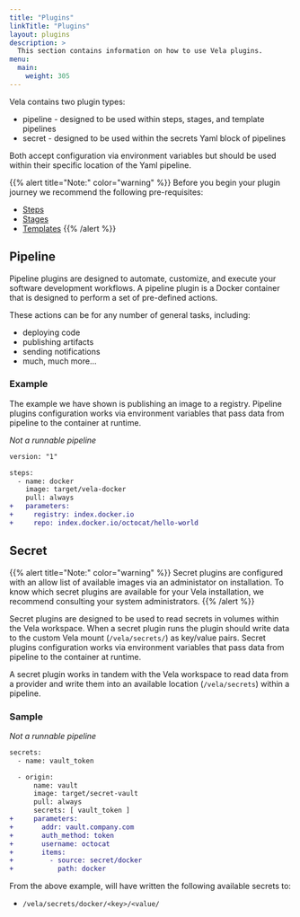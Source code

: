 ```yaml
---
title: "Plugins"
linkTitle: "Plugins"
layout: plugins
description: >
  This section contains information on how to use Vela plugins.
menu:
  main:
    weight: 305
---
```


Vela contains two plugin types:

* pipeline - designed to be used within steps, stages, and template pipelines
* secret - designed to be used within the secrets Yaml block of pipelines

Both accept configuration via environment variables but should be used within their specific location of the Yaml pipeline.

{{% alert title="Note:" color="warning" %}}
Before you begin your plugin journey we recommend the following pre-requisites:

* [Steps](/docs/concepts/pipeline/steps/)
* [Stages](/docs/concepts/pipeline/stages/)
* [Templates](/docs/concepts/pipeline/templates/)
{{% /alert %}}

## Pipeline

Pipeline plugins are designed to automate, customize, and execute your software development workflows. A pipeline plugin is a Docker container that is designed to perform a set of pre-defined actions.

These actions can be for any number of general tasks, including:

* deploying code
* publishing artifacts
* sending notifications
* much, much more...

### Example

The example we have shown is publishing an image to a registry. Pipeline plugins configuration works via environment variables that pass data from pipeline to the container at runtime. 

_Not a runnable pipeline_
```diff
version: "1"

steps:
  - name: docker
    image: target/vela-docker
    pull: always
+   parameters:
+     registry: index.docker.io
+     repo: index.docker.io/octocat/hello-world
```

## Secret

{{% alert title="Note:" color="warning" %}}
Secret plugins are configured with an allow list of available images via an administator on installation. To know which secret plugins are available for your Vela installation, we recommend consulting your system administrators.
{{% /alert %}}

Secret plugins are designed to be used to read secrets in volumes within the Vela workspace. When a secret plugin runs the plugin should write data to the custom Vela mount (`/vela/secrets/`) as key/value pairs. Secret plugins configuration works via environment variables that pass data from pipeline to the container at runtime. 

A secret plugin works in tandem with the Vela workspace to read data from a provider and write them into an available location (`/vela/secrets`) within a pipeline.

### Sample

_Not a runnable pipeline_
```diff
secrets:
  - name: vault_token

  - origin:
      name: vault
      image: target/secret-vault
      pull: always
      secrets: [ vault_token ]
+     parameters:
+       addr: vault.company.com
+       auth_method: token
+       username: octocat
+       items:
+         - source: secret/docker
+           path: docker  
```

From the above example, will have written the following available secrets to:

* `/vela/secrets/docker/<key>/<value/`
